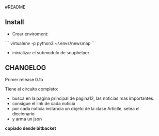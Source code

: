 #README 

## Install 

- Crear enviroment: 

´´´
virtualenv -p python3 ~/.envs/newsmap
´´´

- inicializar el submodulo de souphelper


## CHANGELOG 
Primer release 0.1b 

Tiene el circuito completo:
- busca en la pagina principal de pagina12, las noticias mas importantes. 
- consigue el link de cada noticia
- por cada noticia instancia un objeto de la clase Articlle, setea el diccionario
- y arma un json 

**copiado desde bitbacket**

